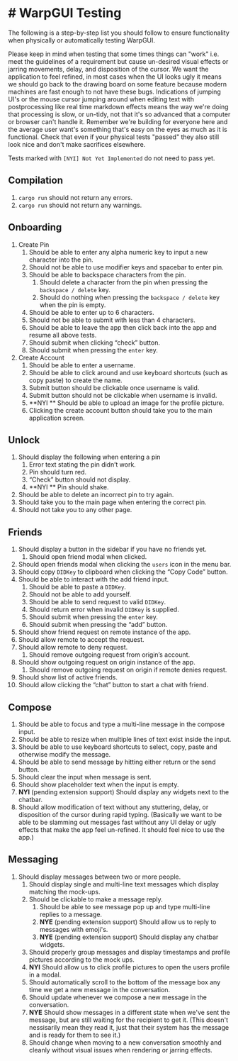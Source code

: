 # # WarpGUI Testing
The following is a step-by-step list you should follow to ensure functionality when physically or automatically testing WarpGUI.

Please keep in mind when testing that some times things can "work" i.e. meet the guidelines of a requirement but cause un-desired visual effects or jarring movements, delay, and disposition of the cursor. We want the application to feel refined, in most cases when the UI looks ugly it means we should go back to the drawing board on some feature because modern machines are fast enough to not have these bugs. Indications of jumping UI's or the mouse cursor jumping around when editing text with postprocessing like real time markdown effects means the way we're doing that processing is slow, or un-tidy, not that it's so advanced that a computer or browser can't handle it. Remember we're building for everyone here and the average user want's something that's easy on the eyes as much as it is functional. Check that even if your physical tests "passed" they also still look nice and don't make sacrifices elsewhere.

Tests marked with `[NYI] Not Yet Implemented` do not need to pass yet. 

## Compilation
1. `cargo run` should not return any errors.
2. `cargo run` should not return any warnings.

## Onboarding
1. Create Pin
	1. Should be able to enter any alpha numeric key to input a new character into the pin.
	2. Should not be able to use modifier keys and spacebar to enter pin.
	3. Should be able to backspace characters from the pin.
		1.  Should delete a character from the pin when pressing the `backspace / delete` key.
		2. Should do nothing when pressing the `backspace / delete` key when the pin is empty.
	4. Should be able to enter up to 6 characters.
	5. Should not be able to submit with less than 4 characters.
	6. Should be able to leave the app then click back into the app and resume all above tests.
	7. Should submit when clicking “check” button.
	8. Should submit when pressing the `enter` key.
2. Create Account
	1. Should be able to enter a username.
	2. Should be able to click around and use keyboard shortcuts (such as copy paste) to create the name.
	3. Submit button should be clickable once username is valid.
	4. Submit button should not be clickable when username is invalid.
	5. **NYI ** Should be able to upload an image for the profile picture. 
	6. Clicking the create account button should take you to the main application screen.
	
## Unlock
1. Should display the following when entering a pin
	1. Error text stating the pin didn’t work.
	2. Pin should turn red.
	3. “Check” button should not display.
	4. **NYI ** Pin should shake.
2. Should be able to delete an incorrect pin to try again.
3. Should take you to the main page when entering the correct pin.
4. Should not take you to any other page.

## Friends
1. Should display a button in the sidebar if you have no friends yet.
	1. Should open friend modal when clicked.
2. Should open friends modal when clicking the `users` icon in the menu bar.
3. Should copy `DIDKey` to clipboard when clicking the “Copy Code” button.
4. Should be able to interact with the add friend input.
	1. Should be able to paste a `DIDKey`.
	2. Should not be able to add yourself.
	3. Should be able to send request to valid `DIDKey`.
	4. Should return error when invalid `DIDKey` is supplied.
	5. Should submit when pressing the `enter` key.
	6. Should submit when pressing the “add” button.
5. Should show friend request on remote instance of the app.
6. Should allow remote to accept the request.
7. Should allow remote to deny request.
	1. Should remove outgoing request from origin’s account.
8. Should show outgoing request on origin instance of the app.
	1. Should remove outgoing request on origin if remote denies request.
9. Should show list of active friends.
10. Should allow clicking the “chat” button to start a chat with friend.

## Compose
1. Should be able to focus and type a multi-line message in the compose input.
2. Should be able to resize when multiple lines of text exist inside the input.
3. Should be able to use keyboard shortcuts to select, copy, paste and otherwise modify the message.
4. Should be able to send message by hitting either return or the send button.
5. Should clear the input when message is sent.
6. Should show placeholder text when the input is empty.
7. **NYI** (pending extension support) Should display any widgets next to the chatbar.
8. Should allow modification of text without any stuttering, delay, or disposition of the cursor during rapid typing. (Basically we want to be able to be slamming out messages fast without any UI delay or ugly effects that make the app feel un-refined. It should feel nice to use the app.)

## Messaging
1. Should display messages between two or more people.
    1. Should display single and multi-line text messages which display matching the mock-ups.
    2. Should be clickable to make a message reply.
        1. Should be able to see message pop up and type multi-line replies to a message.
        2. **NYE** (pending extension support) Should allow us to reply to messages with emoji's.
        3. **NYE** (pending extension support) Should display any chatbar widgets.
    3. Should properly group messages and display timestamps and profile pictures according to the mock ups.
    4. **NYI** Should allow us to click profile pictures to open the users profile in a modal.
    5. Should automatically scroll to the bottom of the message box any time we get a new message in the conversation.
    6. Should update whenever we compose a new message in the conversation.
    7. **NYE** Should show messages in a different state when we've sent the message, but are still waiting for the recipient to get it. (This doesn't nessisarily mean they read it, just that their system has the message and is ready for them to see it.)
    8. Should change when moving to a new conversation smoothly and cleanly without visual issues when rendering or jarring effects.